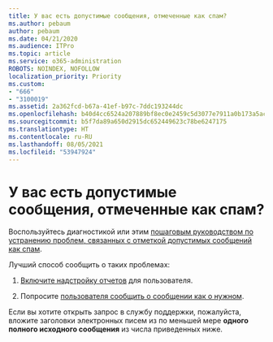 ```yaml
---
title: У вас есть допустимые сообщения, отмеченные как спам?
ms.author: pebaum
author: pebaum
ms.date: 04/21/2020
ms.audience: ITPro
ms.topic: article
ms.service: o365-administration
ROBOTS: NOINDEX, NOFOLLOW
localization_priority: Priority
ms.custom:
- "666"
- "3100019"
ms.assetid: 2a362fcd-b67a-41ef-b97c-7ddc193244dc
ms.openlocfilehash: b40d4cc6524a207889bf8ec0e2459c5d3077e7911a0b173a5ac87bb330d5d2cb
ms.sourcegitcommit: b5f7da89a650d2915dc652449623c78be6247175
ms.translationtype: HT
ms.contentlocale: ru-RU
ms.lasthandoff: 08/05/2021
ms.locfileid: "53947924"
---
```

# <a name="do-you-have-legitimate-messages-being-marked-as-spam"></a>У вас есть допустимые сообщения, отмеченные как спам?

Воспользуйтесь диагностикой или этим [пошаговым руководством по устранению проблем, связанных с отметкой допустимых сообщений как спам](https://docs.microsoft.com/microsoft-365/security/office-365-security/anti-spam-protection).
  
Лучший способ сообщить о таких проблемах:

1. [Включите надстройку отчетов](https://docs.microsoft.com/microsoft-365/security/office-365-security/enable-the-report-message-add-in) для пользователя.

2. Попросите [пользователя сообщить о сообщении как о нужном](https://support.office.com/article/use-the-report-message-add-in-b5caa9f1-cdf3-4443-af8c-ff724ea719d2).

Если вы хотите открыть запрос в службу поддержки, пожалуйста, вложите заголовки электронных писем из по меньшей мере **одного полного исходного сообщения** из числа приведенных ниже.
  